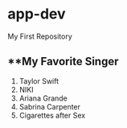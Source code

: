 # app-dev
My First Repository
## **My Favorite Singer
1. Taylor Swift
2. NIKI
3. Ariana Grande
4. Sabrina Carpenter
5. Cigarettes after Sex
